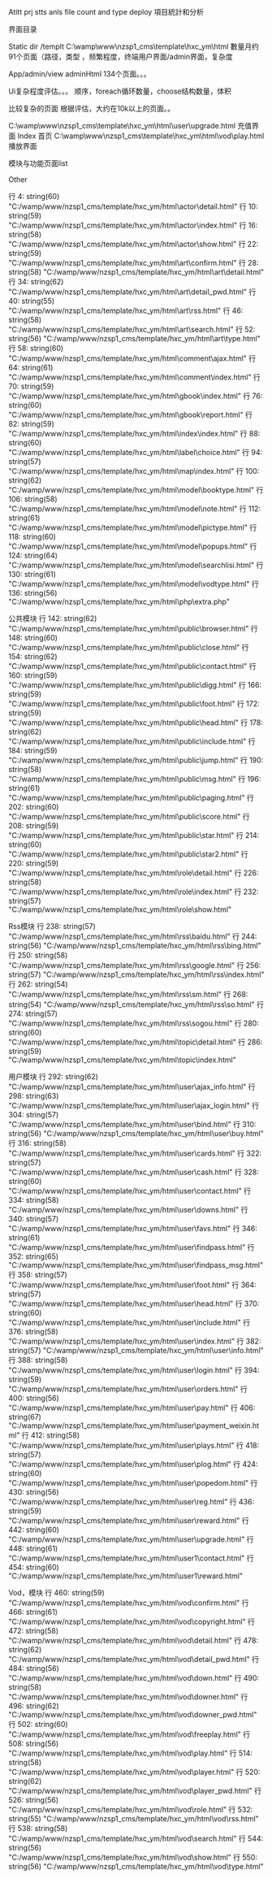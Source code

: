 Atitt prj stts anls file count and type deploy  項目統計和分析


界面目录 

Static dir   /templt
C:\wamp\www\nzsp1_cms\template\hxc_ym\html
數量月约91个页面（路径，类型 ，频繁程度，终端用户界面/admin界面，复杂度

App/admin/view         adminHtml
134个页面。。。


Ui复杂程度评估。。。  顺序，foreach循环数量，choose结构数量，体积


比较复杂的页面  根据评估，大约在10k以上的页面。。

C:\wamp\www\nzsp1_cms\template\hxc_ym\html\user\upgrade.html 充值界面
Index 首页
C:\wamp\www\nzsp1_cms\template\hxc_ym\html\vod\play.html 播放界面



模块与功能页面list

Other

行 4:   string(60) "C:/wamp/www/nzsp1_cms/template/hxc_ym/html\actor\detail.html"
	行 10:   string(59) "C:/wamp/www/nzsp1_cms/template/hxc_ym/html\actor\index.html"
	行 16:   string(58) "C:/wamp/www/nzsp1_cms/template/hxc_ym/html\actor\show.html"
	行 22:   string(59) "C:/wamp/www/nzsp1_cms/template/hxc_ym/html\art\confirm.html"
	行 28:   string(58) "C:/wamp/www/nzsp1_cms/template/hxc_ym/html\art\detail.html"
	行 34:   string(62) "C:/wamp/www/nzsp1_cms/template/hxc_ym/html\art\detail_pwd.html"
	行 40:   string(55) "C:/wamp/www/nzsp1_cms/template/hxc_ym/html\art\rss.html"
	行 46:   string(58) "C:/wamp/www/nzsp1_cms/template/hxc_ym/html\art\search.html"
	行 52:   string(56) "C:/wamp/www/nzsp1_cms/template/hxc_ym/html\art\type.html"
	行 58:   string(60) "C:/wamp/www/nzsp1_cms/template/hxc_ym/html\comment\ajax.html"
	行 64:   string(61) "C:/wamp/www/nzsp1_cms/template/hxc_ym/html\comment\index.html"
	行 70:   string(59) "C:/wamp/www/nzsp1_cms/template/hxc_ym/html\gbook\index.html"
	行 76:   string(60) "C:/wamp/www/nzsp1_cms/template/hxc_ym/html\gbook\report.html"
	行 82:   string(59) "C:/wamp/www/nzsp1_cms/template/hxc_ym/html\index\index.html"
	行 88:   string(60) "C:/wamp/www/nzsp1_cms/template/hxc_ym/html\label\choice.html"
	行 94:   string(57) "C:/wamp/www/nzsp1_cms/template/hxc_ym/html\map\index.html"
	行 100:   string(62) "C:/wamp/www/nzsp1_cms/template/hxc_ym/html\model\booktype.html"
	行 106:   string(58) "C:/wamp/www/nzsp1_cms/template/hxc_ym/html\model\note.html"
	行 112:   string(61) "C:/wamp/www/nzsp1_cms/template/hxc_ym/html\model\pictype.html"
	行 118:   string(60) "C:/wamp/www/nzsp1_cms/template/hxc_ym/html\model\popups.html"
	行 124:   string(64) "C:/wamp/www/nzsp1_cms/template/hxc_ym/html\model\searchlisi.html"
	行 130:   string(61) "C:/wamp/www/nzsp1_cms/template/hxc_ym/html\model\vodtype.html"
	行 136:   string(56) "C:/wamp/www/nzsp1_cms/template/hxc_ym/html\php\extra.php"

公共模块
	行 142:   string(62) "C:/wamp/www/nzsp1_cms/template/hxc_ym/html\public\browser.html"
	行 148:   string(60) "C:/wamp/www/nzsp1_cms/template/hxc_ym/html\public\close.html"
	行 154:   string(62) "C:/wamp/www/nzsp1_cms/template/hxc_ym/html\public\contact.html"
	行 160:   string(59) "C:/wamp/www/nzsp1_cms/template/hxc_ym/html\public\digg.html"
	行 166:   string(59) "C:/wamp/www/nzsp1_cms/template/hxc_ym/html\public\foot.html"
	行 172:   string(59) "C:/wamp/www/nzsp1_cms/template/hxc_ym/html\public\head.html"
	行 178:   string(62) "C:/wamp/www/nzsp1_cms/template/hxc_ym/html\public\include.html"
	行 184:   string(59) "C:/wamp/www/nzsp1_cms/template/hxc_ym/html\public\jump.html"
	行 190:   string(58) "C:/wamp/www/nzsp1_cms/template/hxc_ym/html\public\msg.html"
	行 196:   string(61) "C:/wamp/www/nzsp1_cms/template/hxc_ym/html\public\paging.html"
	行 202:   string(60) "C:/wamp/www/nzsp1_cms/template/hxc_ym/html\public\score.html"
	行 208:   string(59) "C:/wamp/www/nzsp1_cms/template/hxc_ym/html\public\star.html"
	行 214:   string(60) "C:/wamp/www/nzsp1_cms/template/hxc_ym/html\public\star2.html"
	行 220:   string(59) "C:/wamp/www/nzsp1_cms/template/hxc_ym/html\role\detail.html"
	行 226:   string(58) "C:/wamp/www/nzsp1_cms/template/hxc_ym/html\role\index.html"
	行 232:   string(57) "C:/wamp/www/nzsp1_cms/template/hxc_ym/html\role\show.html"

Rss模块
	行 238:   string(57) "C:/wamp/www/nzsp1_cms/template/hxc_ym/html\rss\baidu.html"
	行 244:   string(56) "C:/wamp/www/nzsp1_cms/template/hxc_ym/html\rss\bing.html"
	行 250:   string(58) "C:/wamp/www/nzsp1_cms/template/hxc_ym/html\rss\google.html"
	行 256:   string(57) "C:/wamp/www/nzsp1_cms/template/hxc_ym/html\rss\index.html"
	行 262:   string(54) "C:/wamp/www/nzsp1_cms/template/hxc_ym/html\rss\sm.html"
	行 268:   string(54) "C:/wamp/www/nzsp1_cms/template/hxc_ym/html\rss\so.html"
	行 274:   string(57) "C:/wamp/www/nzsp1_cms/template/hxc_ym/html\rss\sogou.html"
	行 280:   string(60) "C:/wamp/www/nzsp1_cms/template/hxc_ym/html\topic\detail.html"
	行 286:   string(59) "C:/wamp/www/nzsp1_cms/template/hxc_ym/html\topic\index.html"

用户模块
	行 292:   string(62) "C:/wamp/www/nzsp1_cms/template/hxc_ym/html\user\ajax_info.html"
	行 298:   string(63) "C:/wamp/www/nzsp1_cms/template/hxc_ym/html\user\ajax_login.html"
	行 304:   string(57) "C:/wamp/www/nzsp1_cms/template/hxc_ym/html\user\bind.html"
	行 310:   string(56) "C:/wamp/www/nzsp1_cms/template/hxc_ym/html\user\buy.html"
	行 316:   string(58) "C:/wamp/www/nzsp1_cms/template/hxc_ym/html\user\cards.html"
	行 322:   string(57) "C:/wamp/www/nzsp1_cms/template/hxc_ym/html\user\cash.html"
	行 328:   string(60) "C:/wamp/www/nzsp1_cms/template/hxc_ym/html\user\contact.html"
	行 334:   string(58) "C:/wamp/www/nzsp1_cms/template/hxc_ym/html\user\downs.html"
	行 340:   string(57) "C:/wamp/www/nzsp1_cms/template/hxc_ym/html\user\favs.html"
	行 346:   string(61) "C:/wamp/www/nzsp1_cms/template/hxc_ym/html\user\findpass.html"
	行 352:   string(65) "C:/wamp/www/nzsp1_cms/template/hxc_ym/html\user\findpass_msg.html"
	行 358:   string(57) "C:/wamp/www/nzsp1_cms/template/hxc_ym/html\user\foot.html"
	行 364:   string(57) "C:/wamp/www/nzsp1_cms/template/hxc_ym/html\user\head.html"
	行 370:   string(60) "C:/wamp/www/nzsp1_cms/template/hxc_ym/html\user\include.html"
	行 376:   string(58) "C:/wamp/www/nzsp1_cms/template/hxc_ym/html\user\index.html"
	行 382:   string(57) "C:/wamp/www/nzsp1_cms/template/hxc_ym/html\user\info.html"
	行 388:   string(58) "C:/wamp/www/nzsp1_cms/template/hxc_ym/html\user\login.html"
	行 394:   string(59) "C:/wamp/www/nzsp1_cms/template/hxc_ym/html\user\orders.html"
	行 400:   string(56) "C:/wamp/www/nzsp1_cms/template/hxc_ym/html\user\pay.html"
	行 406:   string(67) "C:/wamp/www/nzsp1_cms/template/hxc_ym/html\user\payment_weixin.html"
	行 412:   string(58) "C:/wamp/www/nzsp1_cms/template/hxc_ym/html\user\plays.html"
	行 418:   string(57) "C:/wamp/www/nzsp1_cms/template/hxc_ym/html\user\plog.html"
	行 424:   string(60) "C:/wamp/www/nzsp1_cms/template/hxc_ym/html\user\popedom.html"
	行 430:   string(56) "C:/wamp/www/nzsp1_cms/template/hxc_ym/html\user\reg.html"
	行 436:   string(59) "C:/wamp/www/nzsp1_cms/template/hxc_ym/html\user\reward.html"
	行 442:   string(60) "C:/wamp/www/nzsp1_cms/template/hxc_ym/html\user\upgrade.html"
	行 448:   string(61) "C:/wamp/www/nzsp1_cms/template/hxc_ym/html\user1\contact.html"
	行 454:   string(60) "C:/wamp/www/nzsp1_cms/template/hxc_ym/html\user1\reward.html"

Vod，模块
	行 460:   string(59) "C:/wamp/www/nzsp1_cms/template/hxc_ym/html\vod\confirm.html"
	行 466:   string(61) "C:/wamp/www/nzsp1_cms/template/hxc_ym/html\vod\copyright.html"
	行 472:   string(58) "C:/wamp/www/nzsp1_cms/template/hxc_ym/html\vod\detail.html"
	行 478:   string(62) "C:/wamp/www/nzsp1_cms/template/hxc_ym/html\vod\detail_pwd.html"
	行 484:   string(56) "C:/wamp/www/nzsp1_cms/template/hxc_ym/html\vod\down.html"
	行 490:   string(58) "C:/wamp/www/nzsp1_cms/template/hxc_ym/html\vod\downer.html"
	行 496:   string(62) "C:/wamp/www/nzsp1_cms/template/hxc_ym/html\vod\downer_pwd.html"
	行 502:   string(60) "C:/wamp/www/nzsp1_cms/template/hxc_ym/html\vod\freeplay.html"
	行 508:   string(56) "C:/wamp/www/nzsp1_cms/template/hxc_ym/html\vod\play.html"
	行 514:   string(58) "C:/wamp/www/nzsp1_cms/template/hxc_ym/html\vod\player.html"
	行 520:   string(62) "C:/wamp/www/nzsp1_cms/template/hxc_ym/html\vod\player_pwd.html"
	行 526:   string(56) "C:/wamp/www/nzsp1_cms/template/hxc_ym/html\vod\role.html"
	行 532:   string(55) "C:/wamp/www/nzsp1_cms/template/hxc_ym/html\vod\rss.html"
	行 538:   string(58) "C:/wamp/www/nzsp1_cms/template/hxc_ym/html\vod\search.html"
	行 544:   string(56) "C:/wamp/www/nzsp1_cms/template/hxc_ym/html\vod\show.html"
	行 550:   string(56) "C:/wamp/www/nzsp1_cms/template/hxc_ym/html\vod\type.html"
